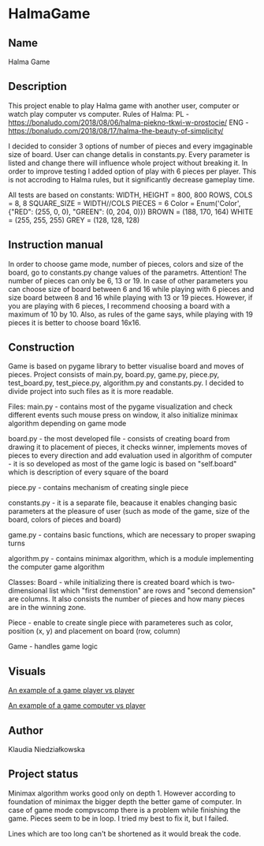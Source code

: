 # HalmaGame


## Name
Halma Game


## Description
This project enable to play Halma game with another user, computer or watch play computer vs computer.
Rules of Halma:
PL - https://bonaludo.com/2018/08/06/halma-piekno-tkwi-w-prostocie/
ENG - https://bonaludo.com/2018/08/17/halma-the-beauty-of-simplicity/

I decided to consider 3 options of number of pieces and every imgaginable size of board. User can change detalis in constants.py. Every parameter is listed and change there will influence whole project without breaking it.
In order to improve testing I added option of play with 6 pieces per player. This is not accroding to Halma rules, but it significantly decrease gameplay time.

All tests are based on constants:
    WIDTH, HEIGHT = 800, 800
    ROWS, COLS = 8, 8
    SQUARE_SIZE = WIDTH//COLS
    PIECES = 6
    Color = Enum('Color', {"RED": (255, 0, 0), "GREEN": (0, 204, 0)})
    BROWN = (188, 170, 164)
    WHITE = (255, 255, 255)
    GREY = (128, 128, 128)



## Instruction manual
In order to choose game mode, number of pieces, colors and size of the board, go to constants.py change values of the parametrs. Attention! The number of pieces can only be 6, 13 or 19. In case of other parameters you can choose size of board between 6 and 16 while playing with 6 pieces and size board between 8 and 16 while playing with 13 or 19 pieces.
However, if you are playing with 6 pieces, I recommend choosing a board with a maximum of 10 by 10.
Also, as rules of the game says, while playing with 19 pieces it is better to choose board 16x16.


## Construction

Game is based on pygame library to better visualise board and moves of pieces.
Project consists of main.py, board.py, game.py, piece.py, test_board.py, test_piece.py, algorithm.py and constants.py.
I decided to divide project into such files as it is more readable.

Files:
main.py - contains most of the pygame visualization and check different events such mouse press on window, it also initialize minimax algorithm depending on game mode

board.py - the most developed file - consists of creating board from drawing it to placement of pieces, it checks winner, implements moves of pieces to every direction and add evaluation used in algorithm of computer - it is so developed as most of the game logic is based on "self.board" which is description of every square of the board

piece.py - contains mechanism of creating single piece

constants.py - it is a separate file, beacause it enables changing basic parameters at the pleasure of user (such as mode of the game, size of the board, colors of pieces and board)

game.py - contains basic functions, which are necessary to proper swaping turns

algorithm.py - contains minimax algorithm, which is a module implementing the computer game algorithm


Classes:
Board - while initializing there is created board which is two-dimensional list which "first demenstion" are rows and "second demension" are columns. It also consists the number of pieces and how many pieces are in the winning zone.

Piece - enable to create single piece with parameteres such as color, position (x, y) and placement on board (row, column)

Game - handles game logic


## Visuals
[An example of a game player vs player](https://youtu.be/hypF6F5U-0w)

[An example of a game computer vs player](https://youtu.be/97xK1LM-6Z0)


## Author
Klaudia Niedziałkowska


## Project status
Minimax algorithm works good only on depth 1. However according to foundation of minimax the bigger depth the better game of computer.
In case of game mode compvscomp there is a problem while finishing the game. Pieces seem to be in loop.
I tried my best to fix it, but I failed.

Lines which are too long can't be shortened as it would break the code.